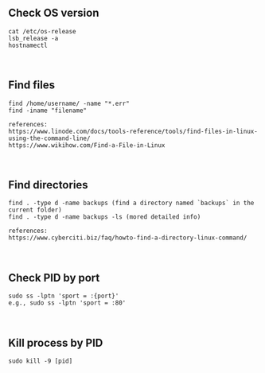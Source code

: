 ## Check OS version
```
cat /etc/os-release
lsb_release -a
hostnamectl
```
<br />

## Find files
```
find /home/username/ -name "*.err"
find -iname "filename"

references: 
https://www.linode.com/docs/tools-reference/tools/find-files-in-linux-using-the-command-line/
https://www.wikihow.com/Find-a-File-in-Linux
```

<br />

## Find directories
```
find . -type d -name backups (find a directory named `backups` in the current folder)
find . -type d -name backups -ls (mored detailed info)

references: 
https://www.cyberciti.biz/faq/howto-find-a-directory-linux-command/
```

<br />

## Check PID by port
```
sudo ss -lptn 'sport = :{port}'
e.g., sudo ss -lptn 'sport = :80'
```

<br />

## Kill process by PID
```
sudo kill -9 [pid]
```
